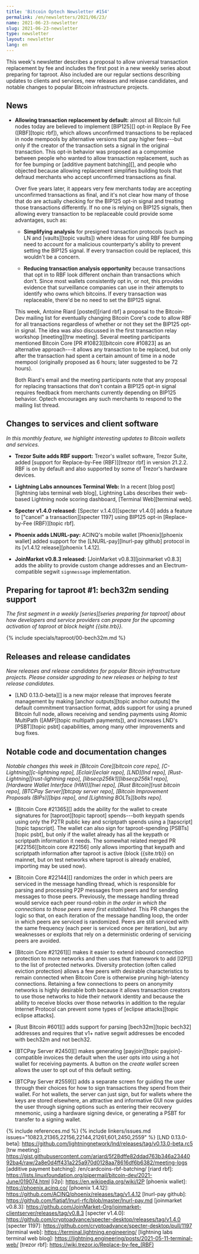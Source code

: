```yaml
---
title: 'Bitcoin Optech Newsletter #154'
permalink: /en/newsletters/2021/06/23/
name: 2021-06-23-newsletter
slug: 2021-06-23-newsletter
type: newsletter
layout: newsletter
lang: en
---
```

This week's newsletter describes a proposal to allow universal
transaction replacement by fee and includes the first post in a new
weekly series about preparing for taproot.  Also included are our
regular sections describing updates to clients and services, new releases
and release candidates, and notable changes to popular Bitcoin
infrastructure projects.

## News

- **Allowing transaction replacement by default:** almost all Bitcoin
  full nodes today are believed to implement [BIP125][] opt-in Replace
  By Fee ([RBF][topic rbf]), which allows unconfirmed transactions to be
  replaced in node mempools by alternative versions that pay higher
  fees---but only if the creator of the transaction sets a signal in the
  original transaction.  This opt-in behavior was proposed as a
  compromise between people who wanted to allow transaction replacement,
  such as for fee bumping or [additive payment batching][], and people
  who objected because allowing replacement simplifies building tools
  that defraud merchants who accept unconfirmed transactions as final.

    Over five years later, it appears very few merchants today are
    accepting unconfirmed transactions as final, and it's not clear how
    many of those that do are actually checking for the BIP125 opt-in
    signal and treating those transactions differently.  If no one is
    relying on BIP125 signals, then allowing every transaction to be
    replaceable could provide some advantages, such as:

    - **Simplifying analysis** for presigned transaction protocols (such
      as LN and [vaults][topic vaults]) where ideas for using RBF fee
      bumping need to account for a malicious counterparty's ability to
      prevent setting the BIP125 signal.  If every transaction could be
      replaced, this wouldn't be a concern.

    - **Reducing transaction analysis opportunity** because transactions
      that opt in to RBF look different onchain than transactions which
      don't.  Since most wallets consistently opt in, or not, this
      provides evidence that surveillance companies can use in their
      attempts to identify who owns which bitcoins.  If every
      transaction was replaceable, there'd be no need to set the BIP125
      signal.

    This week, Antoine Riard [posted][riard rbf] a proposal to the Bitcoin-Dev
    mailing list for eventually changing Bitcoin Core's code to allow
    RBF for all transactions regardless of whether or not they set the
    BIP125 opt-in signal.  The idea was also discussed in the first
    transaction relay workshop [meeting][trw meeting].  Several meeting
    participants mentioned Bitcoin Core [PR #10823][bitcoin core #10823]
    as an alternative approach---it allows any transaction to be
    replaced, but only after the transaction had spent a certain amount
    of time in a node mempool (originally proposed as 6 hours; later
    suggested to be 72 hours).

    Both Riard's email and the meeting participants note that any proposal
    for replacing transactions that don't contain a BIP125 opt-in signal
    requires feedback from merchants currently depending on
    BIP125 behavior.  Optech encourages any such merchants to
    respond to the mailing list thread.

## Changes to services and client software

*In this monthly feature, we highlight interesting updates to Bitcoin
wallets and services.*

- **Trezor Suite adds RBF support:**
  Trezor's wallet software, Trezor Suite, added [support for Replace-by-Fee
  (RBF)][trezor rbf] in version 21.2.2. RBF is on by default and also supported
  by some of Trezor's hardware devices.

- **Lightning Labs announces Terminal Web:**
  In a recent [blog post][lightning labs terminal web blog], Lightning Labs
  describes their web-based Lightning node scoring dashboard, [Terminal
  Web][terminal web].

- **Specter v1.4.0 released:**
  [Specter v.1.4.0][specter v1.4.0] adds a feature to ["cancel" a
  transaction][specter 1197] using BIP125 opt-in [Replace-by-Fee (RBF)][topic
  rbf].

- **Phoenix adds LNURL-pay:**
  ACINQ's mobile wallet [Phoenix][phoenix wallet] added support for the
  [LNURL-pay][lnurl-pay github] protocol in its [v1.4.12 release][phoenix
  1.4.12].

- **JoinMarket v0.8.3 released:**
  [JoinMarket v0.8.3][joinmarket v0.8.3] adds the ability to provide custom
  change addresses and an Electrum-compatible segwit `signmessage`
  implementation.

## Preparing for taproot #1: bech32m sending support

*The first segment in a weekly [series][series preparing for taproot] about how developers and service providers
can prepare for the upcoming activation of taproot at block height
{{site.trb}}.*

{% include specials/taproot/00-bech32m.md %}

## Releases and release candidates

*New releases and release candidates for popular Bitcoin infrastructure
projects.  Please consider upgrading to new releases or helping to test
release candidates.*

- [LND 0.13.0-beta][] is a new major release that improves feerate
  management by making [anchor outputs][topic anchor outputs] the
  default commitment transaction format, adds support for using a pruned
  Bitcoin full node, allows receiving and sending payments using Atomic
  MultiPath ([AMP][topic multipath payments]), and increases LND's
  [PSBT][topic psbt] capabilities, among many other improvements and bug
  fixes.

## Notable code and documentation changes

*Notable changes this week in [Bitcoin Core][bitcoin core repo],
[C-Lightning][c-lightning repo], [Eclair][eclair repo], [LND][lnd repo],
[Rust-Lightning][rust-lightning repo], [libsecp256k1][libsecp256k1
repo], [Hardware Wallet Interface (HWI)][hwi repo],
[Rust Bitcoin][rust bitcoin repo], [BTCPay Server][btcpay server repo],
[Bitcoin Improvement Proposals (BIPs)][bips repo], and [Lightning
BOLTs][bolts repo].*

- [Bitcoin Core #21365][] adds the ability for the wallet to create
  signatures for [taproot][topic taproot] spends---both keypath spends
  using only the P2TR public key and scriptpath spends using a
  [tapscript][topic tapscript].  The wallet can also sign for
  taproot-spending [PSBTs][topic psbt], but only if the wallet already
  has all the keypath or scriptpath information it needs.  The somewhat
  related merged PR [#22156][bitcoin core #22156] only allows importing
  that keypath and scriptpath information after taproot is active (block
  {{site.trb}} on mainnet, but on test networks where taproot is already
  enabled, importing may be used now).

- [Bitcoin Core #22144][] randomizes the order in which peers are serviced
  in the message handling thread, which is
  responsible for parsing and processing P2P messages from peers and for
  sending messages to those peers. Previously, the message handling thread
  would service each peer round-robin _in the order in which the
  connections to those peers were first established_. This PR changes the
  logic so that, on each iteration of the message handling loop, the order in
  which peers are serviced is randomized. Peers are still serviced with the same
  frequency (each peer is serviced once per iteration), but any weaknesses or
  exploits that rely on a deterministic ordering of servicing peers are
  avoided.

- [Bitcoin Core #21261][] makes it easier to extend inbound connection
  protection to more networks and then uses that framework to
  add [I2P][] to the list of protected networks.  Diversity
  protection (often called eviction protection) allows a few peers with
  desirable characteristics to remain connected when Bitcoin Core is
  otherwise pruning high-latency connections.  Retaining a few
  connections to peers on anonymity networks is highly desirable both
  because it allows transaction creators to use those networks to hide
  their network identity and because the ability to receive blocks over
  those networks in addition to the regular Internet Protocol can
  prevent some types of [eclipse attacks][topic eclipse attacks].

- [Rust Bitcoin #601][] adds support for parsing [bech32m][topic bech32]
  addresses and requires that v1+ native segwit addresses be encoded with
  bech32m and not bech32.

- [BTCPay Server #2450][] makes generating [payjoin][topic
  payjoin]-compatible invoices the default when the user opts into using
  a hot wallet for receiving payments.  A button on the *create wallet*
  screen allows the user to opt out of this default setting.

- [BTCPay Server #2559][] adds a separate screen for guiding the user
  through their choices for how to sign transactions they spend from their
  wallet.  For hot wallets, the server can just sign, but for wallets
  where the keys are stored elsewhere, an attractive and informative GUI
  now guides the user through signing options such as entering their
  recovery mnemonic, using a hardware signing device, or generating a
  PSBT for transfer to a signing wallet.

{% include references.md %}
{% include linkers/issues.md issues="10823,21365,22156,22144,21261,601,2450,2559" %}
[LND 0.13.0-beta]: https://github.com/lightningnetwork/lnd/releases/tag/v0.13.0-beta.rc5
[trw meeting]: https://gist.githubusercontent.com/ariard/5f28dffe82ddad763b346a2344092ba4/raw/2a8e0d4ff431a225a970d0128aa78616df6b6382/meeting-logs
[additive payment batching]: /en/cardcoins-rbf-batching/
[riard rbf]: https://lists.linuxfoundation.org/pipermail/bitcoin-dev/2021-June/019074.html
[i2p]: https://en.wikipedia.org/wiki/I2P
[phoenix wallet]: https://phoenix.acinq.co/
[phoenix 1.4.12]: https://github.com/ACINQ/phoenix/releases/tag/v1.4.12
[lnurl-pay github]: https://github.com/fiatjaf/lnurl-rfc/blob/master/lnurl-pay.md
[joinmarket v0.8.3]: https://github.com/JoinMarket-Org/joinmarket-clientserver/releases/tag/v0.8.3
[specter v1.4.0]: https://github.com/cryptoadvance/specter-desktop/releases/tag/v1.4.0
[specter 1197]: https://github.com/cryptoadvance/specter-desktop/pull/1197
[terminal web]: https://terminal.lightning.engineering/
[lightning labs terminal web blog]: https://lightning.engineering/posts/2021-05-11-terminal-web/
[trezor rbf]: https://wiki.trezor.io/Replace-by-fee_(RBF)
